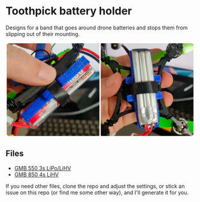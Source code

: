 # Toothpick battery holder

Designs for a band that goes around drone batteries and stops them from slipping
out of their mounting.

![Photo of first prototype](./resources/photos.png)

## Files

* [GMB 550 3s LiPo/LiHV](./out/holder-3s-550.stl)
* [GMB 850 4s LiHV](./out/holder-4s-850.stl)

If you need other files, clone the repo and adjust the settings, or stick an
issue on this repo (or find me some other way), and I'll generate it for you.
